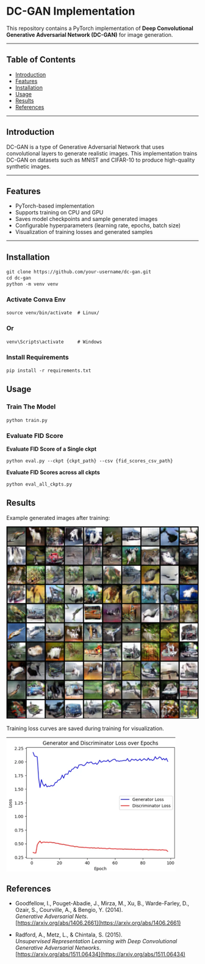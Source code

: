 # DC-GAN Implementation

This repository contains a PyTorch implementation of **Deep Convolutional Generative Adversarial Network (DC-GAN)** for image generation.

---

## Table of Contents

- [Introduction](#introduction)
- [Features](#features)
- [Installation](#installation)
- [Usage](#usage)
- [Results](#results)
- [References](#references)

---

## Introduction

DC-GAN is a type of Generative Adversarial Network that uses convolutional layers to generate realistic images. This implementation trains DC-GAN on datasets such as MNIST and CIFAR-10 to produce high-quality synthetic images.

---

## Features

- PyTorch-based implementation
- Supports training on CPU and GPU
- Saves model checkpoints and sample generated images
- Configurable hyperparameters (learning rate, epochs, batch size)
- Visualization of training losses and generated samples

---

## Installation

```
git clone https://github.com/your-username/dc-gan.git
cd dc-gan
python -m venv venv
```

### Activate Conva Env

```
source venv/bin/activate  # Linux/
```

### Or

```
venv\Scripts\activate     # Windows
```

### Install Requirements

```
pip install -r requirements.txt
```

## Usage

### Train The Model

```
python train.py
```

### Evaluate FID Score

**Evaluate FID Score of a Single ckpt**

```
python eval.py --ckpt {ckpt_path} --csv {fid_scores_csv_path}
```

**Evaluate FID Scores across all ckpts**

```
python eval_all_ckpts.py
```

## Results

Example generated images after training:

![results](/results/final_results.png)

Training loss curves are saved during training for visualization.

![loss_curves](/results/loss_curves.png)

## References

- Goodfellow, I., Pouget-Abadie, J., Mirza, M., Xu, B., Warde-Farley, D., Ozair, S., Courville, A., & Bengio, Y. (2014).  
  _Generative Adversarial Nets_.  
  [https://arxiv.org/abs/1406.2661](https://arxiv.org/abs/1406.2661)

- Radford, A., Metz, L., & Chintala, S. (2015).  
  _Unsupervised Representation Learning with Deep Convolutional Generative Adversarial Networks_.  
  [https://arxiv.org/abs/1511.06434](https://arxiv.org/abs/1511.06434)
